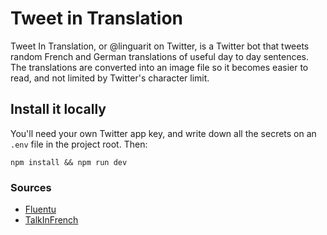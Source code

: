 # Tweet in Translation

Tweet In Translation, or @linguarit on Twitter, is a Twitter bot that tweets random French and German translations of useful day to day sentences.
The translations are converted into an image file so it becomes easier to read, and not limited by Twitter's character limit.

## Install it locally

You'll need your own Twitter app key, and write down all the secrets on an `.env` file in the project root. Then:

`npm install && npm run dev`

### Sources

- [Fluentu](http://www.fluentu.com/german/blog/common-useful-german-travel-phrases-vocabulary-words/)
- [TalkInFrench](https://www.talkinfrench.com/50-common-french-phrases/)
